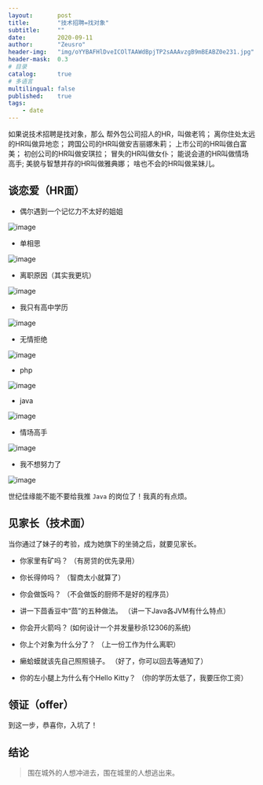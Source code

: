 ```yaml
---
layout:       post
title:        "技术招聘=找对象"
subtitle:     ""
date:         2020-09-11
author:       "Zeusro"
header-img:   "img/oYYBAFHlDveICOlTAAWdBpjTP2sAAAvzgB9mBEABZ0e231.jpg"
header-mask:  0.3
# 目录
catalog:      true
# 多语言
multilingual: false
published:    true
tags:
    - date
---
```


如果说技术招聘是找对象，那么
帮外包公司招人的HR，叫做老鸨；
离你住处太远的HR叫做异地恋；
跨国公司的HR叫做安吉丽娜朱莉；
上市公司的HR叫做白富美；
初创公司的HR叫做安琪拉；
冒失的HR叫做女仆；
能说会道的HR叫做情场高手;
美貌与智慧并存的HR叫做雅典娜；
啥也不会的HR叫做呆妹儿。


## 谈恋爱（HR面）

- 偶尔遇到一个记忆力不太好的姐姐

![image](/img/in-post/date-with-hr/nainai.png)

- 单相思

![image](/img/in-post/date-with-hr/danxiangsi.jpg)

- 离职原因（其实我更坑）

![image](/img/in-post/date-with-hr/lizhi.jpg)

- 我只有高中学历

![image](/img/in-post/date-with-hr/xueli.jpg)

- 无情拒绝

![image](/img/in-post/date-with-hr/reject.jpg)

- php

![image](/img/in-post/date-with-hr/php.jpg)

- java

![image](/img/in-post/date-with-hr/java.jpg)

- 情场高手

![image](/img/in-post/date-with-hr/hr.jpg)

- 我不想努力了

![image](/img/in-post/date-with-hr/nuli.jpg)

世纪佳缘能不能不要给我推 `Java` 的岗位了！我真的有点烦。

## 见家长（技术面）

当你通过了妹子的考验，成为她旗下的坐骑之后，就要见家长。

- 你家里有矿吗？
（有房贷的优先录用）

- 你长得帅吗？
（智商太小就算了）

- 你会做饭吗？
（不会做饭的厨师不是好的程序员）

- 讲一下茴香豆中“茴”的五种做法。
（讲一下Java各JVM有什么特点）

- 你会开火箭吗？
(如何设计一个并发量秒杀12306的系统)

- 你上个对象为什么分了？
（上一份工作为什么离职）

- 癞蛤蟆就该先自己照照镜子。
（好了，你可以回去等通知了）

- 你的左小腿上为什么有个Hello Kitty？
（你的学历太低了，我要压你工资）

## 领证（offer）

到这一步，恭喜你，入坑了！

## 结论

> 围在城外的人想冲进去，围在城里的人想逃出来。